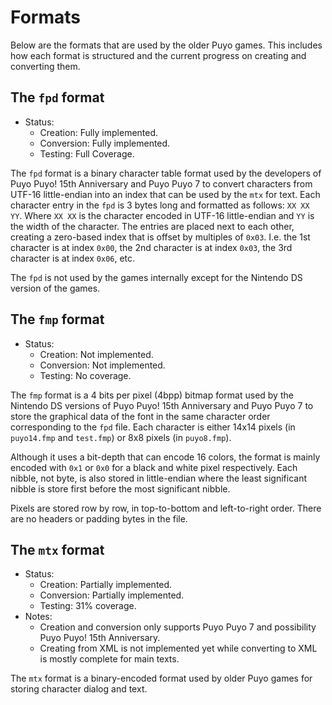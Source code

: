# Formats

Below are the formats that are used by the older Puyo games. This includes how
each format is structured and the current progress on creating and converting
them.

## The `fpd` format

-   Status:
    - Creation: Fully implemented.
    - Conversion: Fully implemented.
    - Testing: Full Coverage.

The `fpd` format is a binary character table format used by the developers of
Puyo Puyo! 15th Anniversary and Puyo Puyo 7 to convert characters from UTF-16
little-endian into an index that can be used by the `mtx` for text. Each
character entry in the `fpd` is 3 bytes long and formatted as follows:
`XX XX YY`. Where `XX XX` is the character encoded in UTF-16 little-endian and
`YY` is the width of the character. The entries are placed next to each other,
creating a zero-based index that is offset by multiples of `0x03`. I.e. the 1st
character is at index `0x00`, the 2nd character is at index `0x03`, the 3rd
character is at index `0x06`, etc.

The `fpd` is not used by the games internally except for the Nintendo DS version
of the games.

## The `fmp` format

-   Status:
    - Creation: Not implemented.
    - Conversion: Not implemented.
    - Testing: No coverage.

The `fmp` format is a 4 bits per pixel (4bpp) bitmap format used by the Nintendo
DS versions of Puyo Puyo! 15th Anniversary and Puyo Puyo 7 to store the
graphical data of the font in the same character order corresponding to the
`fpd` file. Each character is either 14x14 pixels (in `puyo14.fmp` and
`test.fmp`) or 8x8 pixels (in `puyo8.fmp`).

Although it uses a bit-depth that can encode 16 colors, the format is mainly
encoded with `0x1` or `0x0` for a black and white pixel respectively. Each
nibble, not byte, is also stored in little-endian where the least significant
nibble is store first before the most significant nibble.

Pixels are stored row by row, in top-to-bottom and left-to-right order. There
are no headers or padding bytes in the file.

## The `mtx` format

-   Status:
    - Creation: Partially implemented.
    - Conversion: Partially implemented.
    - Testing: 31% coverage.
-   Notes:
    -   Creation and conversion only supports Puyo Puyo 7 and possibility Puyo
        Puyo! 15th Anniversary.
    -   Creating from XML is not implemented yet while converting to XML is
        mostly complete for main texts.

<!-- TODO: Finish the mtx format for PP15 and PP7 -->
<!-- TODO: Look at the mtx format for PP20 -->
The `mtx` format is a binary-encoded format used by older Puyo games for
storing character dialog and text.
